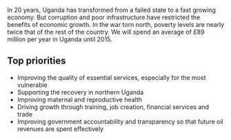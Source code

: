 In 20 years, Uganda has transformed from a failed state to a fast growing economy. But corruption and poor infrastructure have restricted the benefits of economic growth. In the war torn north, poverty levels are nearly twice that of the rest of the country.  We will spend an average of £89 million per year in Uganda until 2015.

## Top priorities

- Improving the quality of essential services, especially for the most vulnerable
- Supporting the recovery in northern Uganda
- Improving maternal and reproductive health
- Driving growth through training, job creation, financial services and trade
- Improving government accountability and transparency so that future oil revenues are spent effectively